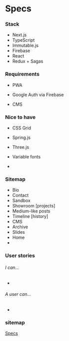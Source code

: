 # Specs



### Stack

* Next.js
* TypeScript
* Immutable.js
* Firebase
* React
* Redux + Sagas



### Requirements

* PWA

* Google Auth via Firebase

* CMS

  

### Nice to have

* CSS Grid

* Spring.js

* Three.js

* Variable fonts

* 

  

### Sitemap

* Bio
* Contact
* Sandbox
* Showroom [projects]
* Medium-like posts
* Timeline [history]
* CMS
* Archive
* Slides
* Home
* 



### User stories

###### I can...

* 



###### A user can...

* 


### sitemap

[Specs](D:\Documentos\creative\polo_sh\01_specs.md)